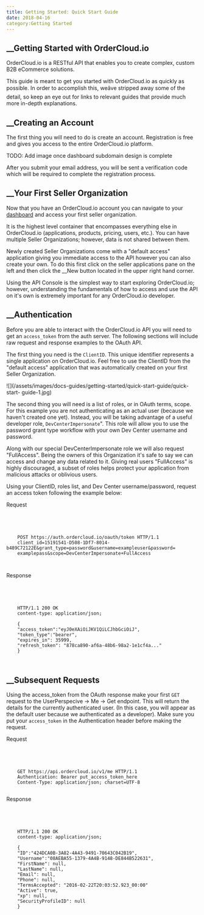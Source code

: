```yaml
---
title: Getting Started: Quick Start Guide
date: 2018-04-16
category:Getting Started
---
```







## __Getting Started with OrderCloud.io





OrderCloud.io is a RESTful API that enables you to create complex, custom B2B
eCommerce solutions.





This guide is meant to get you started with OrderCloud.io as quickly as
possible. In order to accomplish this, weâve stripped away some of the
detail, so keep an eye out for links to relevant guides that provide much more
in-depth explanations.









## __Creating an Account





The first thing you will need to do is create an account. Registration is free
and gives you access to the entire OrderCloud.io platform.



TODO: Add image once dashboard subdomain design is complete





After you submit your email address, you will be sent a verification code
which will be required to complete the registration process.









## __Your First Seller Organization





Now that you have an OrderCloud.io account you can navigate to your
[dashboard](https://dashboard.ordercloud.io) and access your first seller
organization.





It is the highest level container that encompasses everything else in
OrderCloud.io (applications, products, pricing, users, etc.). You can have
multiple Seller Organizations; however, data is not shared between them.





Newly created Seller Organizations come with a "default access" application
giving you immediate access to the API however you can also create your own.
To do this first click on the seller applications pane on the left and then
click the  __New button located in the upper right hand corner.





Using the API Console is the simplest way to start exploring OrderCloud.io;
however, understanding the fundamentals of how to access and use the API on
it's own is extremely important for any OrderCloud.io developer.









## __Authentication





Before you are able to interact with the OrderCloud.io API you will need to
get an `access_token` from the auth server. The following sections will
include raw request and response examples to the OAuth API.





The first thing you need is the `ClientID`. This unique identifier represents
a single application on OrderCloud.io. Feel free to use the ClientID from the
"default access" application that was automatically created on your first
Seller Organization.



![](/assets/images/docs-guides/getting-started/quick-start-guide/quick-start-
guide-1.jpg)





The second thing you will need is a list of roles, or in OAuth terms, scope.
For this example you are not authenticating as an actual user (because we
haven't created one yet). Instead, you will be taking advantage of a useful
developer role, `DevCenterImpersonate`". This role will allow you to use the
password grant type workflow with your own Dev Center username and password.





Along with our special DevCenterImpersonate role we will also request
"FullAccess". Being the owners of this Organization it's safe to say we can
access and change any data related to it. Giving real users "FullAccess" is
highly discouraged, a subset of roles helps protect your application from
malicious attacks or oblivious users.





Using your ClientID, roles list, and Dev Center username/password, request an
access token following the example below:



  

Request

```


    
    
    POST https://auth.ordercloud.io/oauth/token HTTP/1.1
    client_id=15191541-D508-1Df7-8014-b489C72122E&grant_type=password&username=exampleuser&password=
    examplepass&scope=DevCenterImpersonate+FullAccess
    
    

```



  

Response

```


    
    
    HTTP/1.1 200 OK
    content-type: application/json;
    
    {
    "access_token":"eyJ0eXAiOiJKV1QiLCJhbGciOiJ",
    "token_type":"bearer",
    "expires_in": 35999,
    "refresh_token": "878ca890-af6a-48b6-98a2-1e1cf4a..."
    }
    
    

```









##  __Subsequent Requests





Using the access_token from the OAuth response make your first `GET` request
to the UserPerspecive → Me → Get endpoint. This will return the details for
the currently authenticated user. (In this case, you will appear as the
default user because we authenticated as a developer). Make sure you put your
`access_token` in the Authentication header before making the request.



  

Request

```


    
    
    GET https://api.ordercloud.io/v1/me HTTP/1.1
    Authentication: Bearer put_access_token_here
    Content-Type: application/json; charset=UTF-8
    

```



  

Response

```


    
    
    HTTP/1.1 200 OK
    content-type: application/json;
    
    {
    "ID":"424DCA0B-3A82-4A43-9491-70643C042B19",
    "Username":"08AEBA55-1379-4A4B-9148-DE844B522631",
    "FirstName": null,
    "LastName": null,
    "Email": null,
    "Phone": null,
    "TermsAccepted": "2016-02-22T20:03:52.923_00:00"
    "Active": true,
    "xp": null,
    "SecurityProfileID": null
    }
    
    

```







